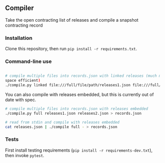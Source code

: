 ## Compiler

Take the open contracting list of releases and compile a snapshot contracting record


### Installation

Clone this repository, then run `pip install -r requirements.txt`.


### Command-line use

```bash

# compile multiple files into records.json with linked releases (much more
space efficient)
./compile.py linked file:///full/file/path/releases1.json file:///full/file/path/releases2.json > records.json
```

You can also compile with releases embedded, but this is currently out of date
with spec.
```bash
# compile multiple files into records.json with releases embedded
./compile.py full releases1.json releases2.json > records.json

# read from stdin and compile with releases embedded
cat releases.json | ./compile full - > records.json
```

### Tests

First install testing requirements (`pip install -r requirements-dev.txt`),
then invoke `pytest`.
